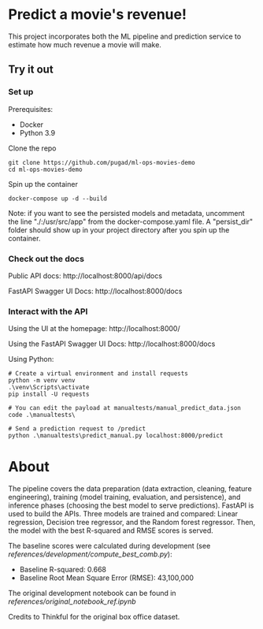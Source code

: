# Predict a movie's revenue!
This project incorporates both the ML pipeline and prediction service to estimate how much revenue a movie will make.

## Try it out

### Set up

Prerequisites:

- Docker
- Python 3.9

Clone the repo

    git clone https://github.com/pugad/ml-ops-movies-demo 
    cd ml-ops-movies-demo 

Spin up the container

    docker-compose up -d --build

Note: if you want to see the persisted models and metadata, uncomment the line "./:/usr/src/app" from the docker-compose.yaml file. A "persist_dir" folder should show up in your project directory after you spin up the container.

### Check out the docs

Public API docs: http://localhost:8000/api/docs


FastAPI Swagger UI Docs: http://localhost:8000/docs

### Interact with the API

Using the UI at the homepage: http://localhost:8000/

Using the FastAPI Swagger UI Docs: http://localhost:8000/docs

Using Python:

    # Create a virtual environment and install requests
    python -m venv venv
    .\venv\Scripts\activate
    pip install -U requests

    # You can edit the payload at manualtests/manual_predict_data.json
    code .\manualtests\

    # Send a prediction request to /predict
    python .\manualtests\predict_manual.py localhost:8000/predict

# About
The pipeline covers the data preparation (data extraction, cleaning, feature engineering), training (model training, evaluation, and persistence), and inference phases (choosing the best model to serve predictions). FastAPI is used to build the APIs. Three models are trained and compared: Linear regression, Decision tree regressor, and the Random forest regressor. Then, the model with the best R-squared and RMSE scores is served.

The baseline scores were calculated during development (see *references/development/compute_best_comb.py*):
- Baseline R-squared: 0.668
- Baseline Root Mean Square Error (RMSE): 43,100,000

The original development notebook can be found in *references/original_notebook_ref.ipynb*

Credits to Thinkful for the original box office dataset.
